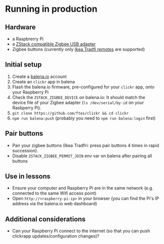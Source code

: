 # Running in production
<!-- TODO Add more details, photos, screenshots -->

## Hardware
- a Raspbrerry Pi
- a [ZStack compatible Zigbee USB adapter](https://www.zigbee2mqtt.io/information/supported_adapters.html)
- Zigbee buttons (currently only [Ikea Tradfi remotes](https://www.ikea.com/de/de/p/tradfri-fernbedienung-30443124/) are supported)

## Initial setup
1. Create a [balena.io](https://balena.io) account
2. Create an `clickr` app in balena
3. Flash the balena.io firmware, pre-configured for your `clickr` app, onto your Raspberry Pi
4. Check the `ZSTACK_ZIGBEE_DEVICE` on balena.io: It should match the device file of your Zigbee adapter (`ls /dev/serial/by-id` on your Rasbperry Pi).
4. `git clone https://github.com/ftes/clickr && cd clickr`
5. `npm run balena:push` (probably you need to `npm run balena:login` first)

## Pair buttons
- Pair your zigbee buttons (Ikea Tradfri: press pair buttons 4 times in rapid succession).
- Disable `ZSTACK_ZIGBEE_PERMIT_JOIN` env var on balena after pairing all buttons

## Use in lessons
- Ensure your computer and Raspberry Pi are in the same network (e.g. connected to the same Wifi access point)
- Open `http://<raspberry-pi-ip>` in your browser (you can find the Pi's IP address via the balena.io web dashboard)

## Additional considerations
- Can your Raspberry Pi connect to the internet (so that you can push clickrapp updates/configuration changes)?
